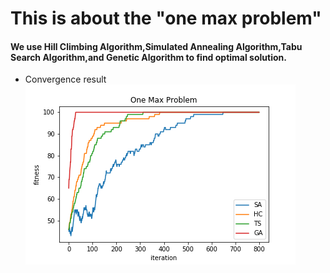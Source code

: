 # This is about the "one max problem"
#### We use Hill Climbing Algorithm,Simulated Annealing Algorithm,Tabu Search Algorithm,and Genetic Algorithm to find optimal solution.


* Convergence result \
![image](https://github.com/HsinTieh/one-max-problem/blob/master/resultIteration.png)
